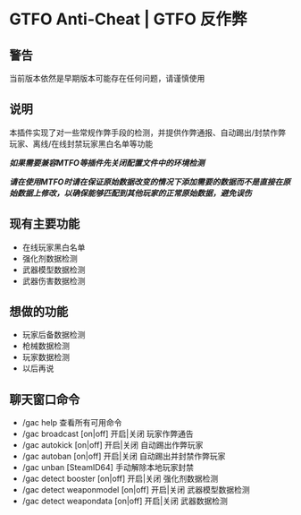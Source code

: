 # GTFO Anti-Cheat | GTFO 反作弊

## 警告
当前版本依然是早期版本可能存在任何问题，请谨慎使用

## 说明
本插件实现了对一些常规作弊手段的检测，并提供作弊通报、自动踢出/封禁作弊玩家、离线/在线封禁玩家黑白名单等功能

***如果需要兼容MTFO等插件先关闭配置文件中的环境检测***

***请在使用MTFO时请在保证原始数据改变的情况下添加需要的数据而不是直接在原始数据上修改，以确保能够匹配到其他玩家的正常原始数据，避免误伤***

## 现有主要功能
 - 在线玩家黑白名单
 - 强化剂数据检测
 - 武器模型数据检测
 - 武器伤害数据检测

## 想做的功能
 - 玩家后备数据检测
 - 枪械数据检测
 - 玩家数据检测
 - 以后再说
 
## 聊天窗口命令
 - /gac help 查看所有可用命令
 - /gac broadcast [on|off] 开启|关闭 玩家作弊通告
 - /gac autokick [on|off] 开启|关闭 自动踢出作弊玩家
 - /gac autoban [on|off] 开启|关闭 自动踢出并封禁作弊玩家
 - /gac unban [SteamID64] 手动解除本地玩家封禁
 - /gac detect booster [on|off] 开启|关闭 强化剂数据检测
 - /gac detect weaponmodel [on|off] 开启|关闭 武器模型数据检测
 - /gac detect weapondata [on|off] 开启|关闭 武器数据检测
